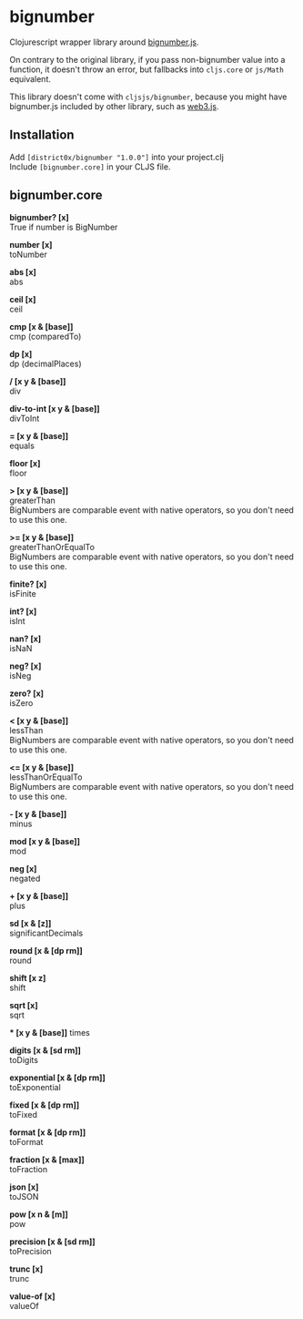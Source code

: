 # bignumber

Clojurescript wrapper library around [bignumber.js](https://github.com/MikeMcl/bignumber.js/). 

On contrary to the original library, if you pass non-bignumber value into a function, it doesn't throw an error, but fallbacks into `cljs.core` or `js/Math` equivalent. 

This library doesn't come with `cljsjs/bignumber`, because you might have bignumber.js included by other library, such as [web3.js](https://github.com/ethereum/web3.js/).

## Installation
Add `[district0x/bignumber "1.0.0"]` into your project.clj  
Include `[bignumber.core]` in your CLJS file.

## bignumber.core
**bignumber? [x]**  
True if number is BigNumber  

**number [x]**  
toNumber  

**abs [x]**    
abs  

**ceil [x]**  
ceil

**cmp [x & [base]]**  
cmp (comparedTo)  

**dp [x]**  
dp (decimalPlaces)  

**/ [x y & [base]]**  
div  

**div-to-int [x y & [base]]**  
divToInt  

**= [x y & [base]]**  
equals  

**floor [x]**  
floor  

**> [x y & [base]]**  
greaterThan  
BigNumbers are comparable event with native operators, so you don't need to use this one.  

**>= [x y & [base]]**  
greaterThanOrEqualTo  
BigNumbers are comparable event with native operators, so you don't need to use this one.  

**finite? [x]**    
isFinite  

**int? [x]**  
isInt
  
**nan? [x]**  
isNaN  

**neg? [x]**  
isNeg  

**zero? [x]**  
isZero  

**< [x y & [base]]**  
lessThan  
BigNumbers are comparable event with native operators, so you don't need to use this one.  

**<= [x y & [base]]**  
lessThanOrEqualTo  
BigNumbers are comparable event with native operators, so you don't need to use this one.  

**- [x y & [base]]**  
minus  

**mod [x y & [base]]**  
mod  

**neg [x]**  
negated  

**+ [x y & [base]]**   
plus  

**sd [x & [z]]**  
significantDecimals  

**round [x & [dp rm]]**  
round  

**shift [x z]**  
shift  

**sqrt [x]**  
sqrt  

**\* [x y & [base]]**
times

**digits [x & [sd rm]]**  
toDigits  

**exponential [x & [dp rm]]**  
toExponential  

**fixed [x & [dp rm]]**  
toFixed  

**format [x & [dp rm]]**  
toFormat  

**fraction [x & [max]]**  
toFraction  

**json [x]**  
toJSON  

**pow [x n & [m]]**  
pow  

**precision [x & [sd rm]]**  
toPrecision  

**trunc [x]**  
trunc  

**value-of [x]**  
valueOf  



